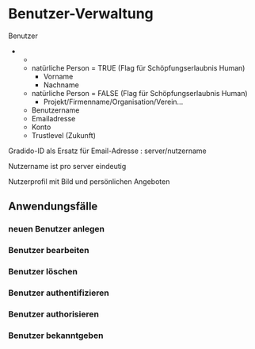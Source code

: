 # Benutzer-Verwaltung

Benutzer

* *
  * natürliche Person = TRUE (Flag für Schöpfungserlaubnis Human)
    * Vorname
    * Nachname
  * natürliche Person = FALSE (Flag für Schöpfungserlaubnis Human)
    * Projekt/Firmenname/Organisation/Verein...
  * Benutzername
  * Emailadresse
  * Konto
  * Trustlevel (Zukunft)


Gradido-ID als Ersatz für Email-Adresse : server/nutzername

Nutzername ist pro server eindeutig

Nutzerprofil mit Bild und persönlichen Angeboten


## Anwendungsfälle

### neuen Benutzer anlegen

### Benutzer bearbeiten

### Benutzer löschen

### Benutzer authentifizieren

### Benutzer authorisieren

### Benutzer bekanntgeben
